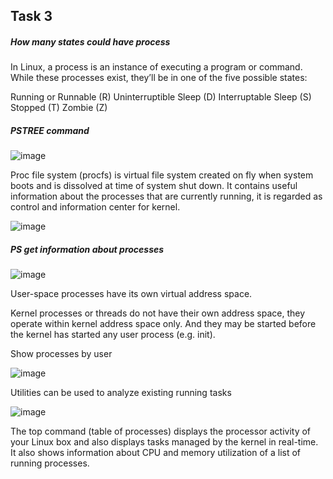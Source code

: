 ## Task 3

##### How many states could have process
In Linux, a process is an instance of executing a program or command. While these processes exist, they’ll be in one of the five possible states:

Running or Runnable (R)
Uninterruptible Sleep (D)
Interruptable Sleep (S)
Stopped (T)
Zombie (Z)
##### PSTREE command 
![image](https://user-images.githubusercontent.com/98917290/162051601-542d9ea9-3b74-4e1d-900e-9b70ae239321.png)

Proc file system (procfs) is virtual file system created on fly when system boots and is dissolved at time of system shut down.
It contains useful information about the processes that are currently running, it is regarded as control and information center for kernel.

![image](https://user-images.githubusercontent.com/98917290/162052853-07a36398-3c21-46af-b1e3-65f7770fb150.png)

##### PS get information about processes

![image](https://user-images.githubusercontent.com/98917290/162073543-20a76578-b881-409d-bee2-a031f4a2fc2d.png)



User-space processes have its own virtual address space.

Kernel processes or threads do not have their own address space, they operate within kernel address space only. And they may be started before the kernel has started any user process (e.g. init).


Show processes by user

![image](https://user-images.githubusercontent.com/98917290/162217442-d1fbfb81-b870-4f1a-9cca-367c7456d331.png)

Utilities can be used to analyze existing running tasks

![image](https://user-images.githubusercontent.com/98917290/162217963-4e325fac-668b-4c81-ae46-1c704a4f08e3.png)

The top command (table of processes) displays the processor activity of your Linux box and also displays tasks managed by the kernel in real-time. It also shows information about CPU and memory utilization of a list of running processes.
